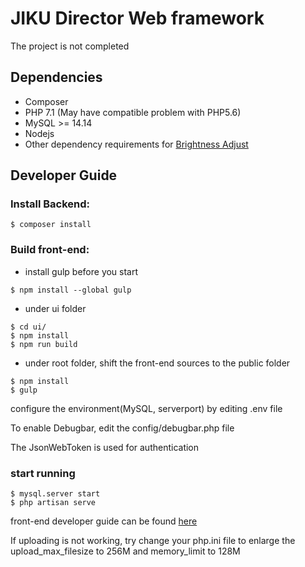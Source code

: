 # JIKU Director Web framework

The project is not completed

## Dependencies

- Composer
- PHP 7.1 (May have compatible problem with PHP5.6)
- MySQL >= 14.14
- Nodejs
- Other dependency requirements for [Brightness Adjust](https://github.com/hlhr202/BrightnessAdjust)

## Developer Guide

### Install Backend:
```
$ composer install
```

### Build front-end:

- install gulp before you start
```
$ npm install --global gulp
```

- under ui folder
```
$ cd ui/
$ npm install
$ npm run build
```

- under root folder, shift the front-end sources to the public folder
```
$ npm install
$ gulp
```

configure the environment(MySQL, serverport) by editing .env file

To enable Debugbar, edit the config/debugbar.php file

The JsonWebToken is used for authentication

### start running
```
$ mysql.server start
$ php artisan serve
```

front-end developer guide can be found [here](./ui/README.md)

If uploading is not working, try change your php.ini file to enlarge the upload_max_filesize to 256M and memory_limit to 128M
